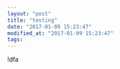 ```yaml
---
layout: "post"
title: "testing"
date: "2017-01-09 15:23:47"
modified_at: "2017-01-09 15:23:47"
tags:
---
```


!dfa
